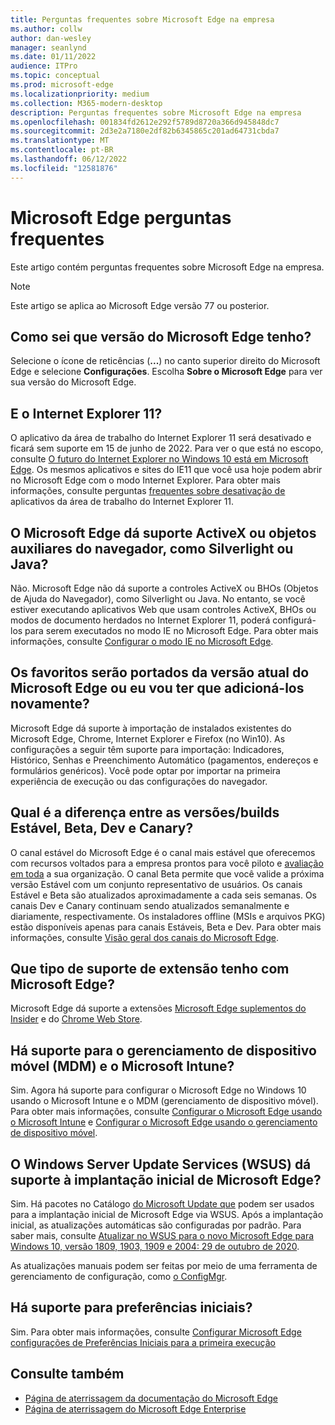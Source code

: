 ```yaml
---
title: Perguntas frequentes sobre Microsoft Edge na empresa
ms.author: collw
author: dan-wesley
manager: seanlynd
ms.date: 01/11/2022
audience: ITPro
ms.topic: conceptual
ms.prod: microsoft-edge
ms.localizationpriority: medium
ms.collection: M365-modern-desktop
description: Perguntas frequentes sobre Microsoft Edge na empresa
ms.openlocfilehash: 001834fd2612e292f5789d8720a366d945848dc7
ms.sourcegitcommit: 2d3e2a7180e2df82b6345865c201ad64731cbda7
ms.translationtype: MT
ms.contentlocale: pt-BR
ms.lasthandoff: 06/12/2022
ms.locfileid: "12581876"
---
```

# <a name="microsoft-edge-frequently-asked-questions"></a>Microsoft Edge perguntas frequentes

Este artigo contém perguntas frequentes sobre Microsoft Edge na empresa.

> [!NOTE]
> Este artigo se aplica ao Microsoft Edge versão 77 ou posterior.

## <a name="how-do-i-know-which-version-of-microsoft-edge-i-have"></a>Como sei que versão do Microsoft Edge tenho?

Selecione o ícone de reticências (**...**) no canto superior direito do Microsoft Edge e selecione **Configurações**. Escolha **Sobre o Microsoft Edge** para ver sua versão do Microsoft Edge.

## <a name="what-about-internet-explorer-11"></a>E o Internet Explorer 11?

O aplicativo da área de trabalho do Internet Explorer 11 será desativado e ficará sem suporte em 15 de junho de 2022. Para ver o que está no escopo, consulte [O futuro do Internet Explorer no Windows 10 está em Microsoft Edge](https://blogs.windows.com/windowsexperience/2021/05/19/the-future-of-internet-explorer-on-windows-10-is-in-microsoft-edge/). Os mesmos aplicativos e sites do IE11 que você usa hoje podem abrir no Microsoft Edge com o modo Internet Explorer. Para obter mais informações, consulte perguntas [frequentes sobre desativação de](https://techcommunity.microsoft.com/t5/windows-it-pro-blog/internet-explorer-11-desktop-app-retirement-faq/ba-p/2366549) aplicativos da área de trabalho do Internet Explorer 11.

## <a name="does-microsoft-edge-support-activex-controls-or-browser-helper-objects-like-silverlight-or-java"></a>O Microsoft Edge dá suporte ActiveX ou objetos auxiliares do navegador, como Silverlight ou Java?

Não. Microsoft Edge não dá suporte a controles ActiveX ou BHOs (Objetos de Ajuda do Navegador), como Silverlight ou Java. No entanto, se você estiver executando aplicativos Web que usam controles ActiveX, BHOs ou modos de documento herdados no Internet Explorer 11, poderá configurá-los para serem executados no modo IE no Microsoft Edge. Para obter mais informações, consulte [Configurar o modo IE no Microsoft Edge](./edge-ie-mode.md).

## <a name="will-favorites-be-ported-over-from-the-current-version-of-microsoft-edge-or-will-i-have-to-re-add-them"></a>Os favoritos serão portados da versão atual do Microsoft Edge ou eu vou ter que adicioná-los novamente?

Microsoft Edge dá suporte à importação de instalados existentes do Microsoft Edge, Chrome, Internet Explorer e Firefox (no Win10). As configurações a seguir têm suporte para importação: Indicadores, Histórico, Senhas e Preenchimento Automático (pagamentos, endereços e formulários genéricos). Você pode optar por importar na primeira experiência de execução ou das configurações do navegador.

## <a name="whats-the-difference-between-the-stable-beta-dev-and-canary-channelsbuilds"></a>Qual é a diferença entre as versões/builds Estável, Beta, Dev e Canary?

O canal estável do Microsoft Edge é o canal mais estável que oferecemos com recursos voltados para a empresa prontos para você piloto e [avaliação em toda](https://aka.ms/EdgeEnterprise) a sua organização. O canal Beta permite que você valide a próxima versão Estável com um conjunto representativo de usuários. Os canais Estável e Beta são atualizados aproximadamente a cada seis semanas. Os canais Dev e Canary continuam sendo atualizados semanalmente e diariamente, respectivamente. Os instaladores offline (MSIs e arquivos PKG) estão disponíveis apenas para canais Estáveis, Beta e Dev. Para obter mais informações, consulte [Visão geral dos canais do Microsoft Edge](./microsoft-edge-channels.md).

## <a name="what-kind-of-extension-support-do-i-have-with-microsoft-edge"></a>Que tipo de suporte de extensão tenho com Microsoft Edge?

Microsoft Edge dá suporte a extensões [Microsoft Edge suplementos do Insider](https://go.microsoft.com/fwlink/?linkid=2081222) e do [Chrome Web Store](https://go.microsoft.com/fwlink/?linkid=2072338).

## <a name="do-you-support-mobile-device-management-mdm-and-microsoft-intune"></a>Há suporte para o gerenciamento de dispositivo móvel (MDM) e o Microsoft Intune?

Sim. Agora há suporte para configurar o Microsoft Edge no Windows 10 usando o Microsoft Intune e o MDM (gerenciamento de dispositivo móvel). Para obter mais informações, consulte [Configurar o Microsoft Edge usando o Microsoft Intune](./configure-edge-with-intune.md) e [Configurar o Microsoft Edge usando o gerenciamento de dispositivo móvel](./configure-edge-with-mdm.md).

## <a name="does-windows-server-update-services-wsus-support-the-initial-deployment-of-microsoft-edge"></a>O Windows Server Update Services (WSUS) dá suporte à implantação inicial de Microsoft Edge?

Sim. Há pacotes no Catálogo [do Microsoft Update que](https://www.catalog.update.microsoft.com/Search.aspx?q=the%20new%20microsoft%20edge%20for%20windows) podem ser usados para a implantação inicial de Microsoft Edge via WSUS. Após a implantação inicial, as atualizações automáticas são configuradas por padrão. Para saber mais, consulte [Atualizar no WSUS para o novo Microsoft Edge para Windows 10, versão 1809, 1903, 1909 e 2004: 29 de outubro de 2020](https://support.microsoft.com/help/4584642/update-in-wsus-for-the-new-microsoft-edge).

 As atualizações manuais podem ser feitas por meio de uma ferramenta de gerenciamento de configuração, como [o ConfigMgr](/configmgr/apps/deploy-use/deploy-edge?bc=%2fDeployEdge%2fbreadcrumb%2ftoc.json&toc=%2fDeployEdge%2ftoc.json).

## <a name="are-initial-preferences-supported"></a>Há suporte para preferências iniciais?

Sim. Para obter mais informações, consulte [Configurar Microsoft Edge configurações de Preferências Iniciais para a primeira execução](./initial-preferences-support-on-microsoft-edge-browser.md)

## <a name="see-also"></a>Consulte também

- [Página de aterrissagem da documentação do Microsoft Edge](./index.yml)
- [Página de aterrissagem do Microsoft Edge Enterprise](https://aka.ms/EdgeEnterprise)
  

